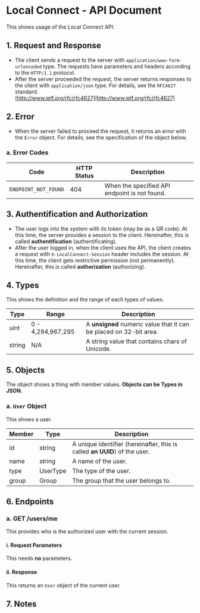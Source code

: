 # Local Connect -  API Document
This shows usage of the Local Connect API.

## 1. Request and Response
- The client sends a request to the server with `application/www-form-urlencoded` type.
  The requests have parameters and headers according to the `HTTP/1.1` protocol.
- After the server proceeded the request, the server returns responses to the client with `application/json` type.
  For details, see the `RFC4627` standard.  
  [http://www.ietf.org/rfc/rfc4627](http://www.ietf.org/rfc/rfc4627)

## 2. Error
- When the server failed to proceed the request, it returns an error with the `Error` object.
  For details, see the specification of the object below.

### a. Error Codes
|Code|HTTP Status|Description|
|---|---|---|
|`ENDPOINT_NOT_FOUND`|404|When the specified API endpoint is not found.|

## 3. Authentification and Authorization
- The user logs into the system with its token (may be as a QR code).
  At this time, the server provides a session to the client.
  Hereinafter, this is called **authentification** (authentificating).
- After the user logged in, when the client uses the API, the client creates a request with `X-LocalConnect-Session` header includes the session.
  At this time, the client gets restrictive permission (not permanently).
  Hereinafter, this is called **authorization** (authorizing).

## 4. Types
This shows the definition and the range of each types of values.

|Type|Range|Description|
|---|---|---|
|uint|0 - 4,294,967,295|A **unsigned** numeric value that it can be placed on 32-bit area.|
|string|N/A|A string value that contains chars of Unicode.|

## 5. Objects
The object shows a thing with member values.
**Objects can be Types in JSON.**
### a. `User` Object
This shows a user.

|Member|Type|Description|
|---|---|---|
|id|string|A unique identifier (hereinafter, this is called **an UUID**) of the user.|
|name|string|A name of the user.|
|type|UserType|The type of the user.|
|group|Group|The group that the user belongs to.|


## 6. Endpoints
### a. GET /users/me
This provides who is the authorized user with the current session.
#### i. Request Parameters
This needs **no** parameters.
#### ii. Response
This returns an `User` object of the current user.

## 7. Notes